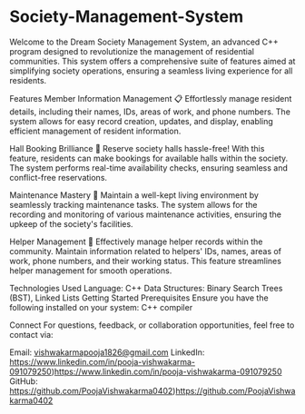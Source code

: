 # Society-Management-System


Welcome to the Dream Society Management System, an advanced C++ program designed to revolutionize the management of residential communities. This system offers a comprehensive suite of features aimed at simplifying society operations, ensuring a seamless living experience for all residents.

Features
Member Information Management 📋
Effortlessly manage resident details, including their names, IDs, areas of work, and phone numbers. The system allows for easy record creation, updates, and display, enabling efficient management of resident information.

Hall Booking Brilliance 📅
Reserve society halls hassle-free! With this feature, residents can make bookings for available halls within the society. The system performs real-time availability checks, ensuring seamless and conflict-free reservations.

Maintenance Mastery 🔧
Maintain a well-kept living environment by seamlessly tracking maintenance tasks. The system allows for the recording and monitoring of various maintenance activities, ensuring the upkeep of the society's facilities.

Helper Management 👥
Effectively manage helper records within the community. Maintain information related to helpers' IDs, names, areas of work, phone numbers, and their working status. This feature streamlines helper management for smooth operations.

Technologies Used
Language: C++
Data Structures: Binary Search Trees (BST), Linked Lists
Getting Started
Prerequisites
Ensure you have the following installed on your system:
C++ compiler

Connect
For questions, feedback, or collaboration opportunities, feel free to contact via:

Email: vishwakarmapooja1826@gmail.com
LinkedIn: https://www.linkedin.com/in/pooja-vishwakarma-091079250)https://www.linkedin.com/in/pooja-vishwakarma-091079250
GitHub: https://github.com/PoojaVishwakarma0402)https://github.com/PoojaVishwakarma0402

